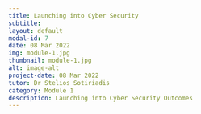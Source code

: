 ```yaml
---
title: Launching into Cyber Security
subtitle: 
layout: default
modal-id: 7
date: 08 Mar 2022
img: module-1.jpg
thumbnail: module-1.jpg
alt: image-alt
project-date: 08 Mar 2022
tutor: Dr Stelios Sotiriadis
category: Module 1
description: Launching into Cyber Security Outcomes
---
```

